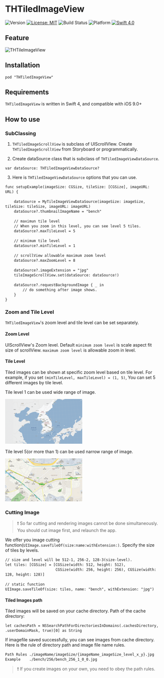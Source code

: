 #  THTiledImageView


![Version](https://img.shields.io/badge/pod-v0.2.1-blue.svg)
[![License: MIT](https://img.shields.io/badge/License-MIT-blue.svg?style=flat)](https://github.com/younatics/YNDropDownMenu/blob/master/LICENSE)
![Build Status](https://img.shields.io/badge/build-passing-brightgreen.svg)
![Platform](https://img.shields.io/badge/platform-ios-lightgrey.svg)
[![Swift 4.0](https://img.shields.io/badge/Swift-4.0-%23FB613C.svg)](https://developer.apple.com/swift/)

## Feature

![THTileImageView](images/THTileImageView.gif)

## Installation

```
pod "THTiledImageView"
```

## Requirements

`THTiledImageView` is written in Swift 4, and compatible with iOS 9.0+

## How to use

### SubClassing

1. `THTiledImageScrollView` is subclass of UIScrollVIew. Create `THTiledImageScrollView` from Storyboard or programmatically.


2. Create dataSource class that is subclass of `THTiledImageViewDataSource`.

```
var dataSource: THTiledImageViewDataSource?
```


3. Here is `THTiledImageViewDataSource` options that you can use.

```
func setupExample(imageSize: CGSize, tileSize: [CGSize], imageURL: URL) {

    dataSource = MyTileImageViewDataSource(imageSize: imageSize, tileSize: tileSize, imageURL: imageURL)
    dataSource?.thumbnailImageName = "bench"

    // maximun tile level
    // When you zoom in this level, you can see level 5 tiles.
    dataSource?.maxTileLevel = 5

    // minimum tile level
    dataSource?.minTileLevel = 1

    // scrollView allowable maximum zoom level
    dataSource?.maxZoomLevel = 8

    dataSource?.imageExtension = "jpg"
    tileImageScrollView.set(dataSource: dataSource!)

    dataSource?.requestBackgroundImage { _ in
        // do something after image shows.
    }
}
```

### Zoom and Tile Level

`THTiledImageView`'s zoom level and tile level can be set separately.

#### Zoom Level

UIScrollView's Zoom level. Default `minimum zoom level` is scale aspect fit size of scrollView. `maximum zoom level` is allowable zoom in level.

#### Tile Level

Tiled images can be shown at specific zoom level based on tile level. For example, if you set `(minTileLevel, maxTileLevel) = (1, 5)`, You can set 5 different images by tile level.

Tile level 1 can be used wide range of image.

<img src="images/example_level_1.png" style="max-width: 50%">

Tile level 5(or more than 1) can be used narrow range of image.

<img src="images/example_level_5.png" style="max-width: 50%">


### Cutting Image

> ❗️ So far cutting and rendering images cannot be done simultaneously. You should cut image first, and relaunch the app.

We offer you image cutting function(`UIImage.saveTileOf(size:name:withExtension:)`. Specify the size of tiles by levels.

```
// size and level will be 512-1, 256-2, 128-3(size-level).
let tiles: [CGSize] = [CGSize(width: 512, height: 512),
                       CGSize(width: 256, height: 256), CGSize(width: 128, height: 128)]

// static function
UIImage.saveTileOf(size: tiles, name: "bench", withExtension: "jpg")
```

#### Tiled Images path

Tiled images will be saved on your cache directory. Path of the cache directory:

```
let cachesPath = NSSearchPathForDirectoriesInDomains(.cachesDirectory, .userDomainMask, true)[0] as String
```

If imagefile saved successfully, you can see images from cache directory. Here is the rule of directory path and image file name rules.

```
Path Rules ./imageName/imageSize/{imageName_imageSize_level_x_y}.jpg
Example    ./bench/256/bench_256_1_0_0.jpg
```

> ❗️ If you create images on your own, you need to obey the path rules.
